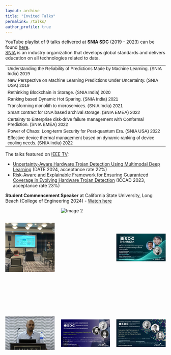 ```yaml
---
layout: archive
title: "Invited Talks"
permalink: /talks/
author_profile: true
---
```


<head>
<style>
table {
  font-family: arial, sans-serif;
  border-collapse: collapse;
  width: 100%;
}

td, th {
  border: 1px solid #dddddd;
  text-align: left;
  padding: 8px;
}

tr:nth-child(even) {
  background-color: #dddddd;
}
</style>
</head>


YouTube playlist of 9 talks delivered at **SNIA SDC** (2019 - 2023) can be found <a href="https://www.youtube.com/playlist?list=PLDqvvIThxoueOJyjtLx-ldMjQihLisKNa" target="_blank">here</a>. <br>
<a href="https://www.snia.org" target="_blank">SNIA</a> is an industry organization that develops global standards and delivers education on all technologies related to data.
<body>
<table>
  <tr>
    <td>Understanding the Reliability of Predictions Made by Machine Learning. (SNIA India) 2019</td>
  </tr>
  <tr>
    <td>New Perspective on Machine Learning Predictions Under Uncertainty. (SNIA USA) 2019</td>
  </tr>
  <tr>
    <td>Rethinking Blockchain in Storage. (SNIA India) 2020</td>
  </tr>
  <tr>
    <td>Ranking based Dynamic Hot Sparing. (SNIA India) 2021</td>
  </tr>
  <tr>
    <td>Transforming monolith to microservices. (SNIA India) 2021</td>
  </tr>
  <tr>
    <td>Smart contract for DNA based archival storage. (SNIA EMEA) 2022</td>
  </tr>
  <tr>
    <td>Certainty to Enterprise disk-drive failure management with Conformal Prediction. (SNIA EMEA) 2022</td>
  </tr>
  <tr>
    <td>Power of Chaos: Long-term Security for Post-quantum Era. (SNIA USA) 2022</td>
  </tr>
  <tr>
    <td>Effective device thermal management based on dynamic ranking of device cooling needs. (SNIA India) 2022</td>
  </tr>
</table>
</body>

The talks featured on <a href="https://ieeetv.ieee.org/speaker/rahul-vishwakarma" target="_blank">IEEE TV</a>:
- <a href="https://ieeetv.ieee.org/video/uncertainty-aware-hardware-trojan-detection-using-multimodal-deep-learning" target="_blank">Uncertainty-Aware Hardware Trojan Detection Using Multimodal Deep Learning</a> (DATE 2024, acceptance rate 22%)
- <a href="https://ieeetv.ieee.org/video/risk-aware-and-explainable-framework-for-ensuring-guaranteed-coverage-in-evolving-hardware-trojan-detection" target="_blank">Risk-Aware and Explainable Framework for Ensuring Guaranteed Coverage in Evolving Hardware Trojan Detection</a> (ICCAD 2023, acceptance rate 23%)

**Student Commencement Speaker** at California State University, Long Beach (College of Engineering 2024) - <a href="https://youtu.be/kqFHBtrKq3c?t=5858" target="_blank">Watch here</a>


<div style="display: grid; grid-template-columns: repeat(3, 1fr); gap: 20px;">
    <img src="/images/ICCAD.jpeg" alt="Image 1" style="width: 100%; height: 250px; object-fit: contain;">
    <img src="/images/Commencement.JPG" alt="Image 2" style="width: 100%; height: 250px; object-fit: contain;">
    <img src="/images/snia1.jpeg" alt="Image 3" style="width: 100%; height: 250px; object-fit: contain;">
    <img src="/images/snia01.png" alt="Image 4" style="width: 100%; height: 250px; object-fit: contain;">
    <img src="/images/snia3.jpeg" alt="Image 5" style="width: 100%; height: 250px; object-fit: contain;">
    <img src="/images/SNIA2023.jpeg" alt="Image 6" style="width: 100%; height: 250px; object-fit: contain;">
</div>







